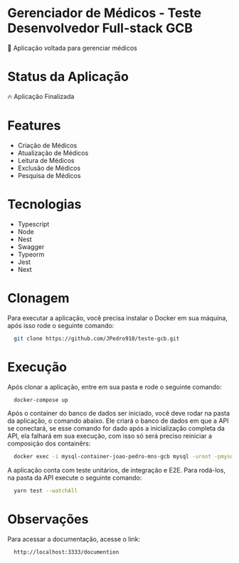 # Gerenciador de Médicos - Teste Desenvolvedor Full-stack GCB

<p>🚀 Aplicação voltada para gerenciar médicos</p>

# Status da Aplicação
<p>🔥 Aplicação Finalizada</p>

# Features
- Criação de Médicos
- Atualização de Médicos
- Leitura de Médicos
- Exclusão de Médicos
- Pesquisa de Médicos

# Tecnologias
- Typescript
- Node
- Nest
- Swagger
- Typeorm
- Jest
- Next

# Clonagem

Para executar a aplicação, você precisa instalar o Docker em sua máquina, após isso rode o seguinte comando:
```sh
  git clone https://github.com/JPedro910/teste-gcb.git
```
# Execução

Após clonar a aplicação, entre em sua pasta e rode o seguinte comando:
```sh
  docker-compose up
```

Após o container do banco de dados ser iniciado, você deve rodar na pasta da aplicação, o comando abaixo. Ele criará o banco de dados em que a API se conectará, se esse comando for dado após a inicialização completa da API, ela falhará em sua execução, com isso só será preciso reiniciar a composição dos containêrs:
```sh
  docker exec -i mysql-container-joao-pedro-mns-gcb mysql -uroot -pmysql < database/database.sql
```

A aplicação conta com teste unitários, de integração e E2E. Para rodá-los, na pasta da API execute o seguinte comando:
```sh
  yarn test --watchAll
```

# Observações

Para acessar a documentação, acesse o link:
```sh
  http://localhost:3333/documention
```